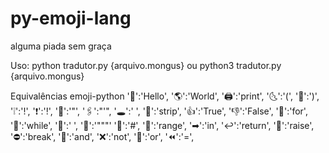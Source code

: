 # py-emoji-lang
alguma piada sem graça

Uso:
python tradutor.py {arquivo.mongus}
ou
python3 tradutor.py {arquivo.mongus}

Equivalências emoji-python
'👋':'Hello', 
'🌎':'World',
'🖨':'print',
'🌜':'(',
'🌛':')',
'❕':'!',
'❗':'!',
'📎':'"',
'🖇':"'",
'🕳':' ',
'👙':'strip',
'👍':'True',
'👎':'False',
'🔁':'for',
'🔂':'while',
'📑':'  ',
'📄':'"""'
'📝':'#',
'👐':'range',
'➡':'in',
'↩':'return',
'🚩':'raise',
'⛔':'break',
'🤝':'and',
'❌':'not',
'🙌':'or',
'⏪':'=',
